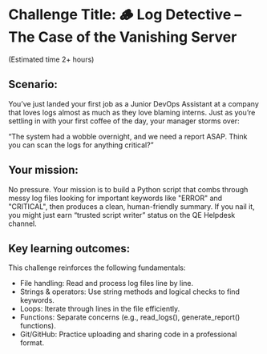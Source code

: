 # Challenge Title: 🪵 Log Detective – The Case of the Vanishing Server 
(Estimated time 2+ hours)

## Scenario: 
You’ve just landed your first job as a Junior DevOps Assistant at a company that loves logs almost as much as they love blaming interns. Just as you’re settling in with your first coffee of the day, your manager storms over:  

“The system had a wobble overnight, and we need a report ASAP. Think you can scan the logs for anything critical?”  

## Your mission:
No pressure. Your mission is to build a Python script that combs through messy log files looking for important keywords like "ERROR" and "CRITICAL", then produces a clean, human-friendly summary. If you nail it, you might just earn “trusted script writer” status on the QE Helpdesk channel.

## Key learning outcomes:
This challenge reinforces the following fundamentals:  

- File handling: Read and process log files line by line.  
- Strings & operators: Use string methods and logical checks to find keywords.  
- Loops: Iterate through lines in the file efficiently.  
- Functions: Separate concerns (e.g., read_logs(), generate_report() functions).  
- Git/GitHub: Practice uploading and sharing code in a professional format.
